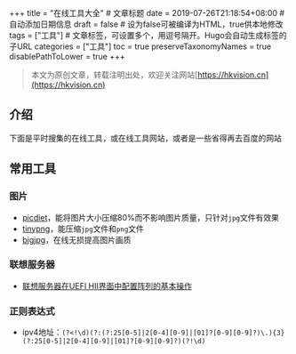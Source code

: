 +++
title = "在线工具大全"  # 文章标题
date = 2019-07-26T21:18:54+08:00  # 自动添加日期信息
draft = false  # 设为false可被编译为HTML，true供本地修改
tags = ["工具"]  # 文章标签，可设置多个，用逗号隔开。Hugo会自动生成标签的子URL
categories = ["工具"]
toc = true
preserveTaxonomyNames = true
disablePathToLower = true
+++

> 本文为原创文章，转载注明出处，欢迎关注网站[https://hkvision.cn](https://hkvision.cn)

## 介绍
下面是平时搜集的在线工具，或在线工具网站，或者是一些省得再去百度的网站

## 常用工具
### 图片
- [picdiet][picdiet]，能将图片大小压缩80%而不影响图片质量，只针对`jpg`文件有效果
- [tinypng][tinypng]，能压缩`jpg`文件和`png`文件
- [bigjpg][bigjpg]，在线无损提高图片画质

### 联想服务器
- [联想服务器在UEFI HII界面中配置阵列的基本操作][lenovo-uefi-hii-raid]

### 正则表达式
- ipv4地址：`(?<!\d)(?:(?:25[0-5]|2[0-4][0-9]|[01]?[0-9][0-9]?)\.){3}(?:25[0-5]|2[0-4][0-9]|[01]?[0-9][0-9]?)(?!\d)`



[picdiet]: https://www.picdiet.com/
[tinypng]: https://tinypng.com/
[lenovo-uefi-hii-raid]: https://iknow.lenovo.com.cn/detail/dc_154455.html
[bigjpg]: https://bigjpg.com/
